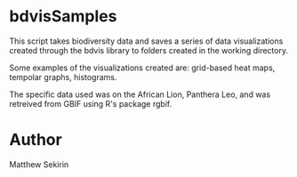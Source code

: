 # bdvisSamples
This script takes biodiversity data and saves a series of data visualizations created through the bdvis library to folders created in the working directory.

Some examples of the visualizations created are: grid-based heat maps, tempolar graphs, histograms.  

The specific data used was on the African Lion, Panthera Leo, and was retreived from GBIF using R's package rgbif. 

# Author
Matthew Sekirin
